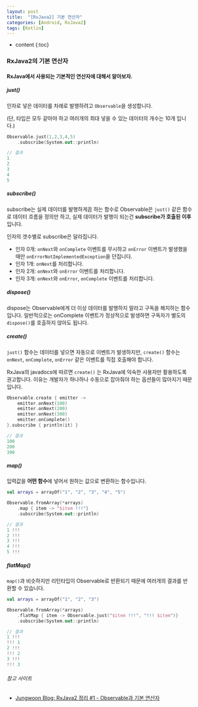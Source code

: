 ```yaml
---
layout: post
title:  "[RxJava2] 기본 연산자"
categories: [Android, RxJava2]
tags: [Kotlin]
---
```


* content
{:toc}

### RxJava2의 기본 연산자

#### RxJava에서 사용되는 기본적인 연산자에 대해서 알아보자.






##### just()
인자로 넣은 데이터를 차례로 발행하려고 `Observable`을 생성합니다.

(단, 타입은 모두 같아야 하고 여러개의 최대 넣을 수 있는 데이터의 개수는 10개 입니다.)

```kotlin
Observable.just(1,2,3,4,5)
    .subscribe(System.out::println)

// 결과
1
2
3
4
5
```

##### subscribe()
subscribe는 실제 데이터를 발행하게끔 하는 함수로 Observable은 `just()` 같은 함수로 데이터 흐름을 정의만 하고, 실제 데이터가 발행이 되는건 **subscribe가 호출된 이후** 입니다.

인자의 갯수별로 subscribe은 달라집니다.
* 인자 0개: `onNext`와 `onComplete` 이벤트를 무시하고 `onError` 이벤트가 발생했을 때만 `onErrorNotImplementedException`을 던집니다.
* 인자 1개: `onNext`를 처리합니다.
* 인자 2개: `onNext`와 `onError` 이벤트를 처리합니다.
* 인자 3개: `onNext`와 `onError`, `onComplete` 이벤트를 처리합니다.

##### dispose()
dispose는 Observable에게 더 이상 데이터를 발행하지 말라고 구독을 해지하는 함수입니다. 일반적으로는 onComplete 이벤트가 정상적으로 발생하면 구독자가 별도의 `dispose()`를 호출하지 않아도 됩니다.

##### create()
`just()` 함수는 데이터를 넣으면 자동으로 이벤트가 발생하지만, `create()` 함수는 `onNext`, `onComplete`, `onError` 같은 이벤트를 직접 호출해야 합니다.

RxJava의 javadocs에 따르면 `create()` 는 RxJava에 익숙한 사용자만 활용하도록 권고합니다. 이유는 개발자가 하나하나 수동으로 잡아줘야 하는 옵션들이 많아지기 때문입니다.

```kotlin
Observable.create { emitter ->
    emitter.onNext(100)
    emitter.onNext(200)
    emitter.onNext(300)
    emitter.onComplete()
}.subscribe { println(it) }

// 결과
100
200
300
```

##### map()
입력값을 **어떤 함수**에 넣어서 원하는 값으로 변환하는 함수입니다.

```kotlin
val arrays = arrayOf("1", "2", "3", "4", "5")

Observable.fromArray(*arrays)
    .map { item -> "$item !!!"}
    .subscribe(System.out::println)

// 결과
1 !!!
2 !!!
3 !!!
4 !!!
5 !!!
```

##### flatMap()
`map()`과 비슷하지만 리턴타입이 Observable로 반환되기 때문에 여러개의 결과를 반환할 수 있습니다.

```kotlin
val arrays = arrayOf("1", "2", "3")

Observable.fromArray(*arrays)
    .flatMap { item -> Observable.just("$item !!!", "!!! $item")}
    .subscribe(System.out::println)

// 결과
1 !!!
!!! 1
2 !!!
!!! 2
3 !!!
!!! 3
```


###### 참고 사이트
* [Jungwoon Blog: RxJava2 정리 #1 - Observable과 기본 연산자](https://jungwoon.github.io/rxjava2/2019/07/05/RxJava-1/)
